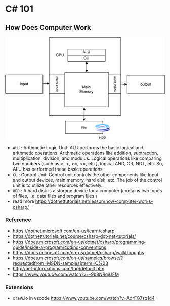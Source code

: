 # C# 101

## How Does Computer Work

![Full Stack Developer](/Img/101_computer_work.png)

- `ALU` : Arithmetic Logic Unit: ALU performs the basic logical and arithmetic operations. Arithmetic operations like addition, subtraction, multiplication, division, and modulus. Logical operations like comparing two numbers (such as >, <, >=, <=, etc.), logical AND, OR, NOT, etc. So, ALU has performed these basic operations.
- `CU` : Control Unit: Control unit controls the other components like Input and output devices, main memory, hard disk, etc. The job of the control unit is to utilize other resources effectively.
- `HDD` : A hard disk is a storage device for a computer (contains two types of files, i.e. data files and program files.)
- read more <https://dotnettutorials.net/lesson/how-computer-works-csharp/>

### Reference

- <https://dotnet.microsoft.com/en-us/learn/csharp>
- <https://dotnettutorials.net/course/csharp-dot-net-tutorials/>
- <https://docs.microsoft.com/en-us/dotnet/csharp/programming-guide/inside-a-program/coding-conventions>
- <https://docs.microsoft.com/en-us/dotnet/csharp/walkthroughs>
- <https://docs.microsoft.com/en-us/samples/browse/?redirectedfrom=MSDN-samples&term=C%23>
- <http://net-informations.com/faq/default.htm>
- <https://www.youtube.com/watch?v=-9b8NRqjUFM>

### Extensions

- draw.io in vscode <https://www.youtube.com/watch?v=AdrFG7sq1d4>
